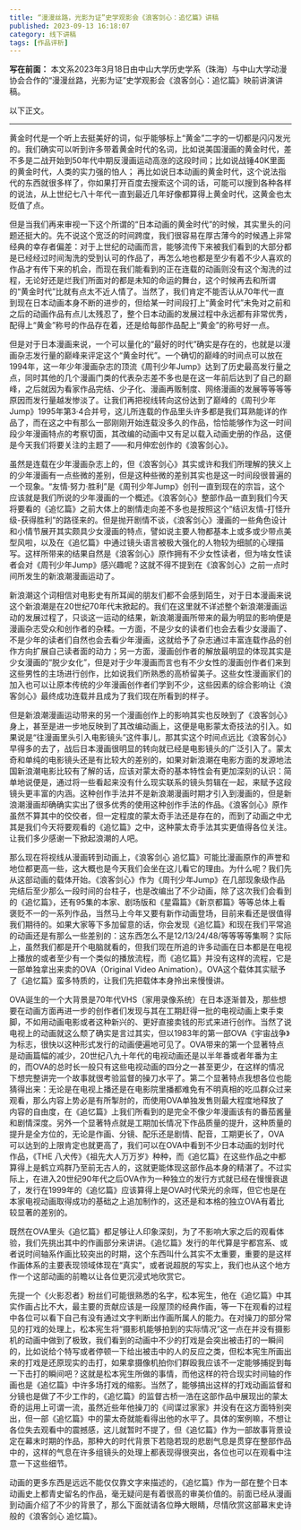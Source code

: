 ```yaml
---
title: “漫漫丝路，光影为证”史学观影会《浪客剑心：追忆篇》讲稿
published: 2023-09-13 16:18:07
category: 线下讲稿
tags: [作品评析]
---
```


**写在前面：**
本文系2023年3月18日由中山大学历史学系（珠海）与中山大学动漫协会合作的“漫漫丝路，光影为证”史学观影会《浪客剑心：追忆篇》映前讲演讲稿。

以下正文。

---

黄金时代是一个听上去挺美好的词，似乎能够标上“黄金”二字的一切都是闪闪发光的。我们确实可以听到许多带着黄金时代的名词，比如说美国漫画的黄金时代，差不多是二战开始到50年代中期反漫画运动高涨的这段时间；比如说战锤40K里面的黄金时代，人类的实力强的怕人； 再比如说日本动画的黄金时代，这个说法指代的东西就很多样了，你如果打开百度去搜索这个词的话，可能可以搜到各种各样的说法，从上世纪七八十年代一直到最近几年好像都算得上黄金时代，这黄金也太贬值了点。

但是当我们再来审视一下这个所谓的“日本动画的黄金时代”的时候，其实里头的问题还挺大的。先不说这个宽泛的时间跨度，我们很容易在厚古薄今的时候遇上非常经典的幸存者偏差：对于上世纪的动画而言，能够流传下来被我们看到的大部分都是已经经过时间淘洗的受到认可的作品了，再怎么地也都是至少有着不少人喜欢的作品才有传下来的机会，而现在我们能看到的正在连载的动画则没有这个淘洗的过程，无论好还是烂我们所面对的都是未知的命运的舞台，这个时候再去和所谓的“黄金时代”比就有点太不近人情了。当然了，我们肯定不能否认从70年代一直到现在日本动画本身不断的进步的，但给某一时间段打上“黄金时代”未免对之前和之后的动画作品有点儿太残忍了，整个日本动画的发展过程中永远都有非常优秀，配得上“黄金”称号的作品存在着，还是给每部作品配上“黄金”的称号好一点。

但是对于日本漫画来说，一个可以量化的“最好的时代”确实是存在的，也就是以漫画杂志发行量的巅峰来评定这个“黄金时代”。一个确切的巅峰的时间点可以放在1994年，这一年少年漫画杂志的顶流《周刊少年Jump》达到了历史最高发行量之点，同时其他的几个漫画门类的代表杂志差不多也是在这一年前后达到了自己的巅峰，之后就因为看家作品完结、少子化、漫画再贩制度、网络漫画的发展等等等等原因而发行量越发惨淡了。让我们再把视线转向这份达到了巅峰的《周刊少年Jump》1995年第3·4合并号，这儿所连载的作品里头许多都是我们耳熟能详的作品了，而在这之中有那么一部刚刚开始连载没多久的作品，恰恰能够作为这一时间段少年漫画特点的考察切面，其改编的动画中又有足以载入动画史册的作品，这便是今天我们将要关注的主题了——和月伸宏创作的《浪客剑心》。

虽然是连载在少年漫画杂志上的，但《浪客剑心》其实或许和我们所理解的狭义上的少年漫画有一点些微的差别，但是这种些微的差别其实也是这一时间段很普遍的一个现象。“友情·努力·胜利”是《周刊少年Jump》创刊一直到现在的宗旨，这个应该就是我们所说的少年漫画的一个概述。《浪客剑心》整部作品一直到我们今天将要看的《追忆篇》之前大体上的剧情走向差不多也是按照这个“结识友情-打怪升级-获得胜利”的路径来的。但是抛开剧情不谈，《浪客剑心》漫画的一些角色设计和小情节展开其实颇具少女漫画的特点，譬如说主要人物都基本上或多或少带点美型风啦，以及在《追忆篇》中通过镜头语言被极大强化的人物较为细腻的心理描写。这样所带来的结果自然是《浪客剑心》原作拥有不少女性读者，但为啥女性读者会对《周刊少年Jump》感兴趣呢？这就不得不提到在《浪客剑心》之前一点时间所发生的新浪潮漫画运动了。

新浪潮这个词相信对电影史有所耳闻的朋友们都不会感到陌生，对于日本漫画来说这个新浪潮是在20世纪70年代末掀起的。我们在这里就不详述整个新浪潮漫画运动的发展过程了，只谈这一运动的结果，新浪潮漫画所带来的最为明显的影响便是漫画杂志受众和创作者的杂糅。一方面，不是少女的读者们也会去看少女漫画了、不是少年的读者们自然也会去看少年漫画，这就给予了杂志通过丰富连载作品的创作方向扩展自己读者面的动力；另一方面，漫画创作者的解放最明显的体现其实是少女漫画的“脱少女化”，但是对于少年漫画而言也有不少女性的漫画创作者们来到这些男性的主场进行创作，比如说我们所熟悉的高桥留美子。这些女性漫画家们的加入也可以让原本传统的少年漫画创作者们学到不少，这些因素的综合影响让《浪客剑心》最终成功连载并且成为了我们现在所看到的样子。

但是新浪潮漫画运动带来的另一个漫画创作上的影响其实也反映到了《浪客剑心》身上，甚至是进一步地反映到了其改编动画上，这便是电影蒙太奇技法的引入。如果说是“往漫画里头引入电影镜头”这件事儿，那其实这个时间点远比《浪客剑心》早得多的去了，战后日本漫画很明显的转向就已经是电影镜头的广泛引入了。蒙太奇和单纯的电影镜头还是有比较大的差别的，如果对新浪潮在电影方面的发源地法国新浪潮电影比较有了解的话，应该对蒙太奇的基本特性会有更加深刻的认识：简单地说便是，通过将一些看起来没有什么现实联系的镜头剪辑在一起，来赋予这段镜头更丰富的内涵。这种创作手法并不是新浪潮漫画时期才引入到漫画的，但是新浪潮漫画却确确实实出了很多优秀的使用这种创作手法的作品。《浪客剑心》原作虽然不算其中的佼佼者，但一定程度的蒙太奇手法还是存在的，而到了动画之中尤其是我们今天将要观看的《追忆篇》之中，这种蒙太奇手法其实更值得各位关注。让我们多少感谢一下掀起浪潮的人吧。

那么现在将视线从漫画转到动画上，《浪客剑心 追忆篇》可能比漫画原作的声誉和地位都更高一些，这大概也是今天我们会坐在这儿看它的理由。为什么呢？我们先从这部动画的载体开始。《浪客剑心》作为《周刊少年Jump》在几部现象级作品完结后至少那么一段时间的台柱子，也是改编出了不少动画，除了这次我们会看到的《追忆篇》，还有95集的本家、剧场版和《星霜篇》《新京都篇》等等总体上看褒贬不一的一系列作品，当然马上今年又要有新作动画登场，目前来看还是很值得我们期待的。如果大家等下多加留意的话，你会发现《追忆篇》和现在我们平常追的动画还是有那么一些差别的：这东西怎么不是12/13/24/48/等等等等集啊？实际上，虽然我们都是开个电脑就看的，但我们现在所追的许多动画在日本都是在电视上播放的或者至少有一个类似的播放流程，而《追忆篇》并没有这样的流程，它是一部单独拿出来卖的OVA（Original Video Animation）。OVA这个载体其实赋予了《追忆篇》蛮多特质的，让我们先把载体本身拎出来慢慢讲。

OVA诞生的一个大背景是70年代VHS（家用录像系统）在日本逐渐普及，那些想要在动画方面再进一步的创作者们发现与其在工期赶得一批的电视动画上束手束脚，不如用动画电影或者这种新兴的、更好直接卖钱的形式来进行创作。当然了说电视上的动画就这么颓了确实是言过其实，但以1983年的第一部OVA《宇宙战争》为标志，很快以这种形式发行的动画便遍地可见了。OVA带来的第一个显著特点是动画篇幅的减少，20世纪八九十年代的电视动画还是以半年番或者年番为主的，而OVA的总时长一般只有这些电视动画的四分之一甚至更少，在这样的情况下想完整讲完一个故事就很考验监督的操刀水平了。第二个显著特点我想各位也能猜得出来：无论是在电视上播还是在电影院里播都难免有不明真相的吃瓜群众过来观看，那么内容上势必是有所掣肘的，而使用OVA单独发售则最大程度地释放了内容的自由度，在《追忆篇》上我们所看到的是完全不像少年漫画该有的番茄酱量和剧情深度。另外一个显著特点就是工期加长情况下作品质量的提升，这种质量的提升是全方位的，无论是作画、分镜、配乐还是剧情、配音，工期更长了，OVA可以达到的上限肯定也就更高了，我们可以在OVA中看到不少日本动画的划时代作品，《THE 八犬传》《祖先大人万万岁》种种，而《追忆篇》在这些作品之中都算得上是鹤立鸡群乃至前无古人的，这就更能体现这部作品本身的精湛了。不过实际上，在进入20世纪90年代之后OVA作为一种独立的发行方式就已经在慢慢衰退了，发行在1999年的《追忆篇》应该算得上是OVA时代荣光的余晖，但它也是在本家电视动画取得成功的基础之上追加制作的，这还是和本格的独立OVA有着比较显著的差别的。

既然在OVA里头《追忆篇》都足够让人印象深刻，为了不影响大家之后的观看体验，我们先挑出其中的作画部分来讲讲。《追忆篇》发行的年代算是宇都宫系、或者说时间轴系作画比较突出的时期，这个东西叫什么其实不太重要，重要的是这样作画体系的主要表现领域体现在“真实”，或者说超脱的写实上，我们也从这个地方作一个这部动画的前瞻以让各位更沉浸式地欣赏它。

先提一个《火影忍者》粉丝们可能很熟悉的名字，松本宪生，他在《追忆篇》中其实作画占比不大，最主要的贡献应该是一段屋顶的经典作画，等一下在观看的过程中各位可以看下自己有没有通过文字判断出作画所属人的能力。在对操刀的部分常见的打戏的处理上，松本宪生将“摄影机能够拍到的实际情况”这一点在并没有摄影机的动画中做到了极致，我们看到的动画中不少的打戏是会突出被击打的一瞬间的，比如说给个特写或者停顿一下给出被击中的人的反应之类，但松本宪生所画出来的打戏是还原现实的击打，如果拿摄像机拍你们群殴我应该不一定能够捕捉到每一下击打的瞬间吧？这就是松本宪生所做的事情，而他这样的符合现实时间轴的作画也是《追忆篇》中许多场打戏的缩影。当然了，能够搞出这样的打戏动画监督和分镜也是做了不少工作的，《追忆篇》的监督古桥一浩在这部作品中展现出的蒙太奇的运用上可谓一流，虽然近些年他操刀的《间谍过家家》并没有在这方面特别突出，但一部《追忆篇》中的蒙太奇就能看得出他的水平了。具体的案例嘛，不想让各位失去观看中的震撼感，这儿就暂时不提了，但《追忆篇》作为一部故事背景设定在幕末时期的作品，那种大的时代背景下若隐若现的悲剧气息是贯穿在整部作品中的，这样的气息在许多组镜头的处理上都表现得很突出，各位也可以在观看中注意一下这些细节。

动画的更多东西是远远不能仅仅靠文字来描述的，《追忆篇》作为一部在整个日本动画史上都青史留名的作品，毫无疑问是有着很高的审美价值的。前面已经从漫画到动画介绍了不少的背景了，那么下面就请各位睁大眼睛，尽情欣赏这部幕末史诗般的《浪客剑心 追忆篇》。
